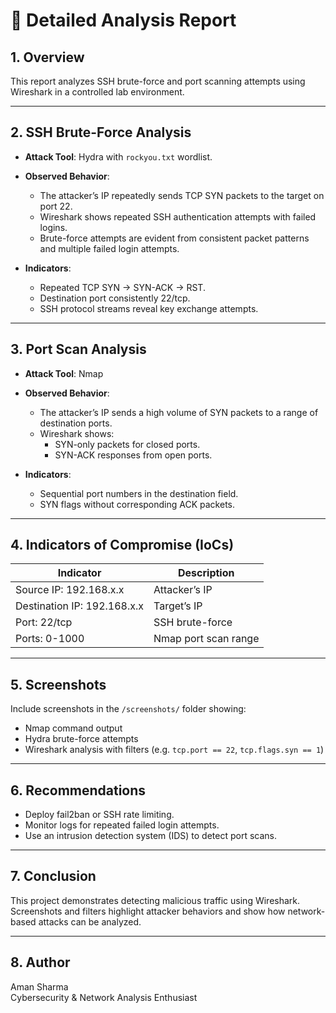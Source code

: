 # 📝 Detailed Analysis Report

## 1. Overview

This report analyzes SSH brute-force and port scanning attempts using Wireshark in a controlled lab environment.

---

## 2. SSH Brute-Force Analysis

- **Attack Tool**: Hydra with `rockyou.txt` wordlist.
- **Observed Behavior**:
  - The attacker’s IP repeatedly sends TCP SYN packets to the target on port 22.
  - Wireshark shows repeated SSH authentication attempts with failed logins.
  - Brute-force attempts are evident from consistent packet patterns and multiple failed login attempts.

- **Indicators**:
  - Repeated TCP SYN → SYN-ACK → RST.
  - Destination port consistently 22/tcp.
  - SSH protocol streams reveal key exchange attempts.

---

## 3. Port Scan Analysis

- **Attack Tool**: Nmap
- **Observed Behavior**:
  - The attacker’s IP sends a high volume of SYN packets to a range of destination ports.
  - Wireshark shows:
    - SYN-only packets for closed ports.
    - SYN-ACK responses from open ports.

- **Indicators**:
  - Sequential port numbers in the destination field.
  - SYN flags without corresponding ACK packets.

---

## 4. Indicators of Compromise (IoCs)

| Indicator             | Description           |
|-----------------------|-----------------------|
| Source IP: 192.168.x.x  | Attacker’s IP        |
| Destination IP: 192.168.x.x | Target’s IP      |
| Port: 22/tcp          | SSH brute-force       |
| Ports: 0-1000         | Nmap port scan range  |

---

## 5. Screenshots

Include screenshots in the `/screenshots/` folder showing:
- Nmap command output
- Hydra brute-force attempts
- Wireshark analysis with filters (e.g. `tcp.port == 22`, `tcp.flags.syn == 1`)

---

## 6. Recommendations

- Deploy fail2ban or SSH rate limiting.
- Monitor logs for repeated failed login attempts.
- Use an intrusion detection system (IDS) to detect port scans.

---

## 7. Conclusion

This project demonstrates detecting malicious traffic using Wireshark. Screenshots and filters highlight attacker behaviors and show how network-based attacks can be analyzed.

---

## 8. Author

Aman Sharma  
Cybersecurity & Network Analysis Enthusiast
